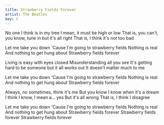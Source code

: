 ```yaml
---
title: Strawberry Fields Forever
artist: The Beatles
key: C
---
```


No one I think is in my tree
I mean, it must be high or low
That is, you can't, you know, tune in but it's all right
That is, I think it's not too bad

Let me take you down
'Cause I'm going to strawberry fields
Nothing is real
And nothing to get hung about
Strawberry fields forever

Living is easy with eyes closed
Misunderstanding all you see
It's getting hard to be someone but it all works out
It doesn't matter much to me

Let me take you down
'Cause I'm going to strawberry fields
Nothing is real
And nothing to get hung about
Strawberry fields forever

Always, no sometimes, think it's me
But you know I know when it's a dream
I think I know, I mean a... yes
But it's all wrong
That is, I think I disagree

Let me take you down
'Cause I'm going to strawberry fields
Nothing is real
And nothing to get hung about
Strawberry fields forever
Strawberry fields forever
Strawberry fields forever
